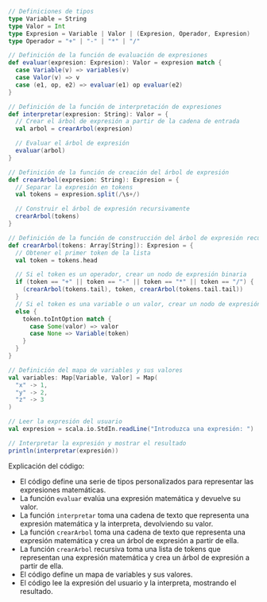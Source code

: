 ```scala
// Definiciones de tipos
type Variable = String
type Valor = Int
type Expresion = Variable | Valor | (Expresion, Operador, Expresion)
type Operador = "+" | "-" | "*" | "/"

// Definición de la función de evaluación de expresiones
def evaluar(expresion: Expresion): Valor = expresion match {
  case Variable(v) => variables(v)
  case Valor(v) => v
  case (e1, op, e2) => evaluar(e1) op evaluar(e2)
}

// Definición de la función de interpretación de expresiones
def interpretar(expresion: String): Valor = {
  // Crear el árbol de expresión a partir de la cadena de entrada
  val arbol = crearArbol(expresion)

  // Evaluar el árbol de expresión
  evaluar(arbol)
}

// Definición de la función de creación del árbol de expresión
def crearArbol(expresion: String): Expresion = {
  // Separar la expresión en tokens
  val tokens = expresion.split(/\s+/)

  // Construir el árbol de expresión recursivamente
  crearArbol(tokens)
}

// Definición de la función de construcción del árbol de expresión recursiva
def crearArbol(tokens: Array[String]): Expresion = {
  // Obtener el primer token de la lista
  val token = tokens.head

  // Si el token es un operador, crear un nodo de expresión binaria
  if (token == "+" || token == "-" || token == "*" || token == "/") {
    (crearArbol(tokens.tail), token, crearArbol(tokens.tail.tail))
  }
  // Si el token es una variable o un valor, crear un nodo de expresión unaria
  else {
    token.toIntOption match {
      case Some(valor) => valor
      case None => Variable(token)
    }
  }
}

// Definición del mapa de variables y sus valores
val variables: Map[Variable, Valor] = Map(
  "x" -> 1,
  "y" -> 2,
  "z" -> 3
)

// Leer la expresión del usuario
val expresion = scala.io.StdIn.readLine("Introduzca una expresión: ")

// Interpretar la expresión y mostrar el resultado
println(interpretar(expresión))
```

Explicación del código:

* El código define una serie de tipos personalizados para representar las expresiones matemáticas.
* La función `evaluar` evalúa una expresión matemática y devuelve su valor.
* La función `interpretar` toma una cadena de texto que representa una expresión matemática y la interpreta, devolviendo su valor.
* La función `crearArbol` toma una cadena de texto que representa una expresión matemática y crea un árbol de expresión a partir de ella.
* La función `crearArbol` recursiva toma una lista de tokens que representan una expresión matemática y crea un árbol de expresión a partir de ella.
* El código define un mapa de variables y sus valores.
* El código lee la expresión del usuario y la interpreta, mostrando el resultado.